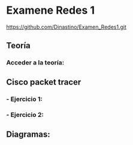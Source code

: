 # Examene Redes 1

https://github.com/Dinastino/Examen_Redes1.git


## Teoría 

### Acceder a la teoría:


## Cisco packet tracer


### - Ejercicio 1:


### - Ejercicio 2:


## Diagramas:

